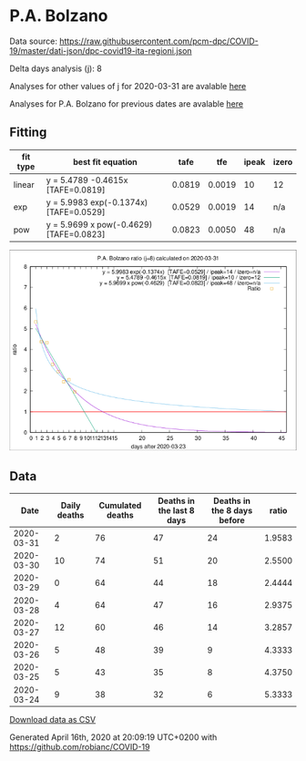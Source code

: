 # P.A. Bolzano

Data source: https://raw.githubusercontent.com/pcm-dpc/COVID-19/master/dati-json/dpc-covid19-ita-regioni.json

Delta days analysis (j): 8

Analyses for other values of j for 2020-03-31 are avalable [here](../2020-03-31/README.md)

Analyses for P.A. Bolzano for previous dates are avalable [here](../README.md)

## Fitting 
|fit type|best fit equation|tafe|tfe|ipeak|izero|
|-------|-----|--------|------|---|---|
|linear|y = 5.4789 -0.4615x  [TAFE=0.0819]|0.0819|0.0019|10|12|
|exp|y = 5.9983 exp(-0.1374x)  [TAFE=0.0529]|0.0529|0.0019|14|n/a|
|pow|y = 5.9699 x pow(-0.4629)  [TAFE=0.0823]|0.0823|0.0050|48|n/a|

![Plot](COVID-19_p.a._bolzano_j8_2020-03-31.png)

## Data
|Date|Daily deaths|Cumulated deaths|Deaths in the last 8 days|Deaths in the 8 days before|ratio|
|----|----------|-----------|-------|--------------------|-----|
|2020-03-31|2|76|47|24|1.9583|
|2020-03-30|10|74|51|20|2.5500|
|2020-03-29|0|64|44|18|2.4444|
|2020-03-28|4|64|47|16|2.9375|
|2020-03-27|12|60|46|14|3.2857|
|2020-03-26|5|48|39|9|4.3333|
|2020-03-25|5|43|35|8|4.3750|
|2020-03-24|9|38|32|6|5.3333|

[Download data as CSV](COVID-19_p.a._bolzano_j8_2020-03-31.csv)

Generated April 16th, 2020 at 20:09:19 UTC+0200 with https://github.com/robianc/COVID-19
